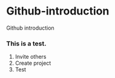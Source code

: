 # Github-introduction
Github introduction

### This is a test.

1. Invite others  
2. Create project
3. Test
